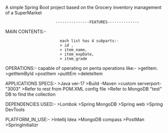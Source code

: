 A simple Spring Boot project based on the Grocery inventory management of  a SuperMarket 


                          ---------------FEATURES--------------

MAIN CONTENTS:-

                            each list has 4 subparts:-
                            > id ,
                            > item_name,
                            > item_expDate,
                            > item_grade


OPERATIONS:-
                            capable of operating on penta operations like:-
                            >getItem.
                            >getItemById
                            >postItem
                            >putItEm
                            >deleteItem


APPLICATIONS SPECS:-
                            >Java ver-17
                            >Build -Maven
                            >custom serverport- "3003"
                            >Refer to rest from POM.XML config file
                            >Refer to MongoDB "test" DB to find the collection 


DEPENDENCIES USED:-
                            >Lombok
                            >Spring MongoDB
                            >Spring web
                            >Spring DevTools


PLATFORM_IN_USE:-
                            >Intellij Idea
                            >MongoDB compass
                            >PostMan
                            >SpringInitializr

